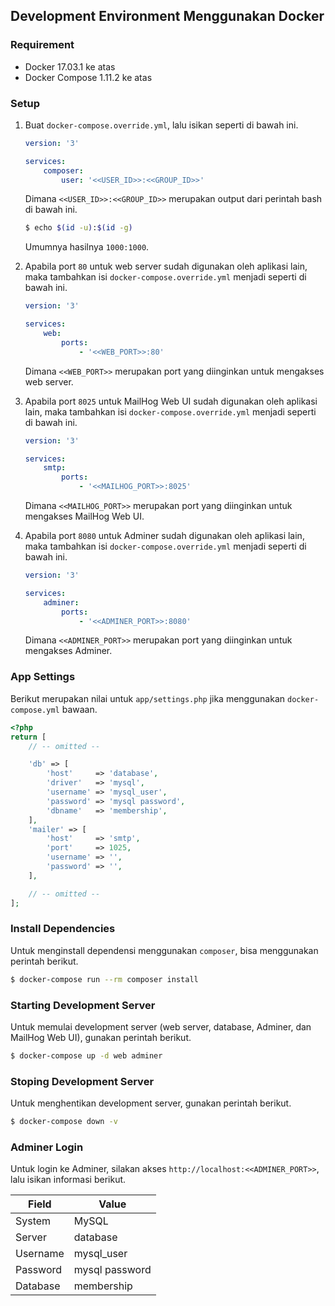 ## Development Environment Menggunakan Docker

### Requirement

* Docker 17.03.1 ke atas
* Docker Compose 1.11.2 ke atas

### Setup

1.  Buat `docker-compose.override.yml`, lalu isikan seperti di bawah ini.

    ```yaml
    version: '3'

    services:
        composer:
            user: '<<USER_ID>>:<<GROUP_ID>>'
    ```

    Dimana `<<USER_ID>>:<<GROUP_ID>>` merupakan output dari perintah bash di bawah ini.

    ```bash
    $ echo $(id -u):$(id -g)
    ```

    Umumnya hasilnya `1000:1000`.

2.  Apabila port `80` untuk web server sudah digunakan oleh aplikasi lain, maka tambahkan isi
    `docker-compose.override.yml` menjadi seperti di bawah ini.

    ```yaml
    version: '3'

    services:
        web:
            ports:
                - '<<WEB_PORT>>:80'
    ```

    Dimana `<<WEB_PORT>>` merupakan port yang diinginkan untuk mengakses web server.

3.  Apabila port `8025` untuk MailHog Web UI sudah digunakan oleh aplikasi lain, maka tambahkan isi
    `docker-compose.override.yml` menjadi seperti di bawah ini.

    ```yaml
    version: '3'

    services:
        smtp:
            ports:
                - '<<MAILHOG_PORT>>:8025'
    ```

    Dimana `<<MAILHOG_PORT>>` merupakan port yang diinginkan untuk mengakses MailHog Web UI.

4.  Apabila port `8080` untuk Adminer sudah digunakan oleh aplikasi lain, maka tambahkan isi
    `docker-compose.override.yml` menjadi seperti di bawah ini.

    ```yaml
    version: '3'

    services:
        adminer:
            ports:
                - '<<ADMINER_PORT>>:8080'
    ```

    Dimana `<<ADMINER_PORT>>` merupakan port yang diinginkan untuk mengakses Adminer.

### App Settings

Berikut merupakan nilai untuk `app/settings.php` jika menggunakan `docker-compose.yml` bawaan.

```php
<?php
return [
    // -- omitted --

    'db' => [
        'host'     => 'database',
        'driver'   => 'mysql',
        'username' => 'mysql_user',
        'password' => 'mysql password',
        'dbname'   => 'membership',
    ],
    'mailer' => [
        'host'     => 'smtp',
        'port'     => 1025,
        'username' => '',
        'password' => '',
    ],

    // -- omitted --
];
```

### Install Dependencies

Untuk menginstall dependensi menggunakan `composer`, bisa menggunakan perintah berikut.

```bash
$ docker-compose run --rm composer install
```

### Starting Development Server

Untuk memulai development server (web server, database, Adminer, dan MailHog Web UI), gunakan perintah berikut.

```bash
$ docker-compose up -d web adminer
```

### Stoping Development Server

Untuk menghentikan development server, gunakan perintah berikut.

```bash
$ docker-compose down -v
```

### Adminer Login

Untuk login ke Adminer, silakan akses `http://localhost:<<ADMINER_PORT>>`, lalu isikan informasi berikut.

| Field    | Value          |
|----------|----------------|
| System   | MySQL          |
| Server   | database       |
| Username | mysql_user     |
| Password | mysql password |
| Database | membership     |
